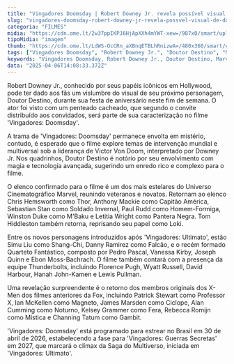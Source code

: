```yaml
---
title: "Vingadores Doomsday | Robert Downey Jr. revela possível visual de Doutor Destino"
slug: "vingadores-doomsday-robert-downey-jr-revela-possvel-visual-de-doutor-destino"
categoria: "FILMES"
midia: "https://cdn.ome.lt/2w37ppIKPJ6HjApXXh4mYWT-xew=/987x0/smart/uploads/conteudo/fotos/robertdowneyjrdoutordestinolow_jkcVBsz.jpg"
tipoMidia: "imagem"
thumb: "https://cdn.ome.lt/LdWS-OcCRn_aXBnqETBLhRnizwA=/480x360/smart/extras/conteudos/robertdowneyjrdoutordestinoconvitefesta.jpg"
tags: ["Vingadores Doomsday", "Robert Downey Jr.", "Doutor Destino", "Marvel", "Universo Cinematográfico Marvel", "Saga do Multiverso", "X-Men", "Quarteto Fantástico"]
keywords: "Vingadores Doomsday, Robert Downey Jr., Doutor Destino, Marvel, Universo Cinematográfico Marvel, Saga do Multiverso, X-Men, Quarteto Fantástico"
data: "2025-04-06T14:08:33.372Z"
---
```


Robert Downey Jr., conhecido por seus papéis icônicos em Hollywood, pode ter dado aos fãs um vislumbre do visual de seu próximo personagem, Doutor Destino, durante sua festa de aniversário neste fim de semana. O ator foi visto com um penteado cacheado, que segundo o convite distribuído aos convidados, será parte de sua caracterização no filme 'Vingadores: Doomsday'.

A trama de 'Vingadores: Doomsday' permanece envolta em mistério, contudo, é esperado que o filme explore temas de intervenção mundial e multiversal sob a liderança de Victor Von Doom, interpretado por Downey Jr. Nos quadrinhos, Doutor Destino é notório por seu envolvimento com magia e tecnologia avançada, sugerindo um enredo rico e complexo para o filme.

O elenco confirmado para o filme é um dos mais estelares do Universo Cinematográfico Marvel, reunindo veteranos e novatos. Retornam ao elenco Chris Hemsworth como Thor, Anthony Mackie como Capitão América, Sebastian Stan como Soldado Invernal, Paul Rudd como Homem-Formiga, Winston Duke como M'Baku e Letitia Wright como Pantera Negra. Tom Hiddleston também retorna, reprisando seu papel como Loki.

Entre os novos personagens introduzidos após 'Vingadores: Ultimato', estão Simu Liu como Shang-Chi, Danny Ramirez como Falcão, e o recém formado Quarteto Fantástico, composto por Pedro Pascal, Vanessa Kirby, Joseph Quinn e Ebon Moss-Bachrach. O filme também contará com a presença da equipe Thunderbolts, incluindo Florence Pugh, Wyatt Russell, David Harbour, Hanah John-Kamen e Lewis Pullman.

Uma revelação surpreendente é o retorno dos membros originais dos X-Men dos filmes anteriores da Fox, incluindo Patrick Stewart como Professor X, Ian McKellen como Magneto, James Marsden como Ciclope, Alan Cumming como Noturno, Kelsey Grammer como Fera, Rebecca Romijn como Mística e Channing Tatum como Gambit.

'Vingadores: Doomsday' está programado para estrear no Brasil em 30 de abril de 2026, estabelecendo a fase para 'Vingadores: Guerras Secretas' em 2027, que marcará o clímax da Saga do Multiverso, iniciada em 'Vingadores: Ultimato'.